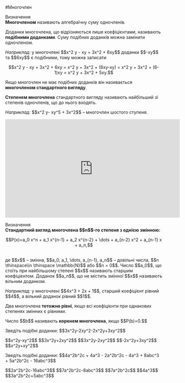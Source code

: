 #Многочлен

<div class="space">
<div class="eoz-wrap">
<span class="eoz">Визначення</span>
<div class="eoz-text">
<b>Многочленом</b> називають алгебраїчну суму одночленiв.
</div>
</div>
</div>

<p>Доданки многочлена, що вiдрiзняються лише коефiцiєнтами, називають <b>подiбними доданками</b>. Суму подiбних доданкiв можна замiнити одночленом.</p>
<div class="space"></div>
<p><i>Наприклад:</i> у многочлені $$x^2 y - xy + 3x^2 + 6xy$$ доданки $$-xy$$ та $$6xy$$ є подібними, тому можна записати</p>
<div class="space"></div>
<p align="center">$$x^2 y - xy + 3x^2 + 6xy = x^2 y + 3x^2 + (6xy-xy) = x^2 y + 3x^2 + (6-1)xy = x^2 y + 3x^2 + 5xy.$$</p>

<p>Якщо многочлен не має подібних доданків він називається <b>многочленом стандартного вигляду</b>.</p>

<p><b>Степенем многочлена</b> стандартного вигляду називають найбільший зі степенів одночленів, що до нього входять.</p>
<div class="space"></div>
<p><i>Наприклад:</i> $$x^2 y- xy^5 + 3x^2$$ – многочлен шостого ступеня.</p>

<div class="space">
</div>

<div class="fluidMedia">
<iframe align="center" width="560" height="315" src="https://www.youtube.com/embed/DRYIydf75mo" frameborder="0" allowfullscreen></iframe>
</div>
<div class="popup">
</div>

<p><div class="space">
<div class="eoz-wrap">
<span class="eoz">Визначення</span>
<div class="eoz-text">
<div class="space"><b>Стандартний вигляд многочлена $$n$$-го степеня з однією змінною:</b><br></div>

<p align="center">$$P(x)=a_0 x^n + a_1 x^{n-1} + a_2 x^{n-2} + \dots + a_{n-2} x^2 + a_{n-1} x + a_n,$$</p><br>
де $$x$$ – змінна, $$a_0, a_1, \dots, a_{n-1}, a_n$$ – довільні числа, $$n \thinspace\in \thinspace \mathbb{N}$$ або $$n = 0$$. Число $$a_0$$, що стоїть при найбільшому степені $$x$$ називають старшим коефіцієнтом. Доданок $$a_n$$, що не містить змінної $$x$$ називають вільним доданком.
</div>
</div>
</div>
<div class="space"></div>
<p><i>Наприклад:</i> у многочлені $$4x^3 + 2x + 1$$, старший коефіцієнт рівний $$4$$, а вільний доданок рівний $$1$$.</p>

<div class="space">
</div>

<p>Два многочлена <b>тотожно рівні</b>, якщо всі коефіцієнти при однакових степенях змінних є рівними.</p>

<p>Число $$b$$ називають <b>коренем многочлена</b>, якщо $$P(b)=0.$$</p>

<quiz correctLabel="correct" incorrectLabel="incorrect" checkLabel="check">
    <question text="">
        <p>Зведіть подібні доданки: $$3x^2y-2xy^2-2x^2y+3xy^2$$</p>
        <answer>$$x^2y-xy^2$$</answer>
        <answer>$$3x^2y+2xy^2$$</answer>
        <answer>$$3x^2y-2xy^2$$</answer>
        <answer>$$-2x^2y+3xy^2$$</answer>
        <answer correct>$$x^2y+xy^2$$</answer>
    </question>
    <question text="">
        <p>Зведіть подібні доданки: $$4a^2b^2c + 4a^3 - 2a^2b^2c - 4a^3 + 8abc^3 + 5a^2b^2c - 16abc^3$$</p>
        <answer>$$2a^2b^2c-16abc^3$$</answer>
        <answer correct>$$7a^2b^2c-8abc^3$$</answer>
        <answer>$$7a^2b^2c$$</answer>
        <answer>$$4a^3$$</answer>
        <answer>$$3a^2b^2c+5abc^3$$</answer>
    </question>
</quiz>